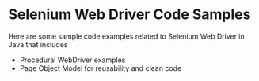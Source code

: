 # Selenium Web Driver Code Samples

Here are some sample code examples related to Selenium Web Driver in Java that includes

- Procedural WebDriver examples
- Page Object Model for reusability and clean code